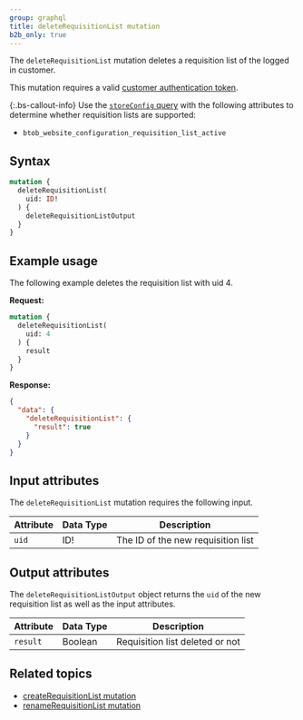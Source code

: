 ```yaml
---
group: graphql
title: deleteRequisitionList mutation
b2b_only: true
---
```

The `deleteRequisitionList` mutation deletes a requisition list of the logged in customer.

This mutation requires a valid [customer authentication token]({{page.baseurl}}/graphql/mutations/generate-customer-token.html).

{:.bs-callout-info}
Use the [`storeConfig` query]({{page.baseurl}}/graphql/queries/store-config.html) with the following attributes to determine whether requisition lists are supported:

*  `btob_website_configuration_requisition_list_active`

## Syntax

```graphql
mutation {
  deleteRequisitionList(
    uid: ID!
  ) {
    deleteRequisitionListOutput
  }
}
```

## Example usage

The following example deletes the requisition list with uid 4.

**Request:**

``` graphql
mutation {
  deleteRequisitionList(
    uid: 4
  ) {
    result
  }
}
```

**Response:**

```json
{
  "data": {
    "deleteRequisitionList": {
      "result": true
    }
  }
}
```

## Input attributes

The `deleteRequisitionList` mutation requires the following input.

Attribute |  Data Type | Description
--- | --- | ---
`uid` | ID! | The ID of the new requisition list

## Output attributes

The `deleteRequisitionListOutput` object returns the `uid` of the new requisition list as well as the input attributes.

Attribute |  Data Type | Description
--- | --- | ---
`result` | Boolean | Requisition list deleted or not

## Related topics

*  [createRequisitionList mutation]({{page.baseurl}}/graphql/mutations/create-requisition-list.html)
*  [renameRequisitionList mutation]({{page.baseurl}}/graphql/mutations/rename-requisition-list.html)
